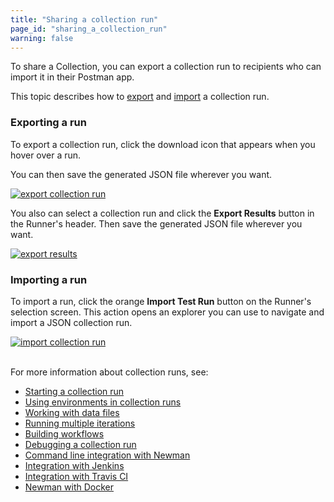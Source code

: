 ```yaml
---
title: "Sharing a collection run"
page_id: "sharing_a_collection_run"
warning: false
---
```

To share a Collection, you can export a collection run to recipients who can import it in their Postman app.

This topic describes how to [export](#exporting-a-run) and [import](#importing-a-run) a collection run.

### Exporting a run

To export a collection run, click the download icon that appears when you hover over a run. 

You can then save the generated JSON file wherever you want.

[![export collection run](https://s3.amazonaws.com/postman-static-getpostman-com/postman-docs/59089889.png)](https://s3.amazonaws.com/postman-static-getpostman-com/postman-docs/59089889.png)

You also can select a collection run and click the **Export Results** button in the Runner's header. Then save the generated JSON file wherever you want.

[![export results](https://s3.amazonaws.com/postman-static-getpostman-com/postman-docs/59089958.png)](https://s3.amazonaws.com/postman-static-getpostman-com/postman-docs/59089958.png)

### Importing a run

To import a run, click the orange **Import Test Run** button on the Runner's selection screen. This action opens an explorer you can use to navigate and import a JSON collection run.

[![import collection run](https://s3.amazonaws.com/postman-static-getpostman-com/postman-docs/59090012.png)](https://s3.amazonaws.com/postman-static-getpostman-com/postman-docs/59090012.png)
<br>
<br>

For more information about collection runs, see:

* [Starting a collection run](/docs/v6/postman/collection_runs/starting_a_collection_run)
* [Using environments in collection runs](/docs/v6/postman/collection_runs/using_environments_in_collection_runs)
* [Working with data files](/docs/v6/postman/collection_runs/working_with_data_files)
* [Running multiple iterations](/docs/v6/postman/collection_runs/running_multiple_iterations)
* [Building workflows](/docs/v6/postman/collection_runs/building_workflows)
* [Debugging a collection run](/docs/v6/postman/collection_runs/debugging_a_collection_run)
* [Command line integration with Newman](/docs/v6/postman/collection_runs/command_line_integration_with_newman)
* [Integration with Jenkins](/docs/v6/postman/collection_runs/integration_with_jenkins)
* [Integration with Travis CI](/docs/v6/postman/collection_runs/integration_with_travis)
* [Newman with Docker](/docs/v6/postman/collection_runs/newman_with_docker)
